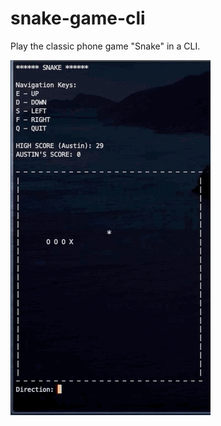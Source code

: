# snake-game-cli

Play the classic phone game "Snake" in a CLI.

<!-- ![Snake Game Terminal](./resources/images/snakegameterminal.png) -->

![Snake Game gif](./resources/gifs/snakegame-gif.gif)
